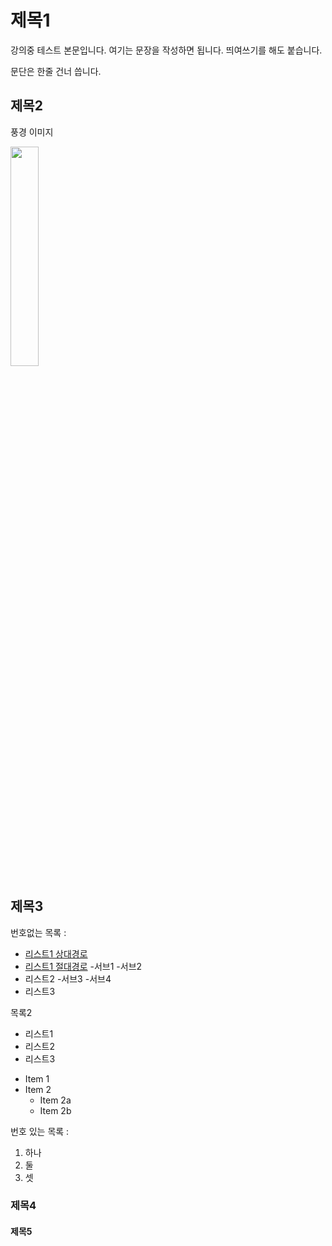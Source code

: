 # 제목1

강의중 테스트 본문입니다. 여기는 문장을 작성하면 됩니다.
띄여쓰기를 해도 붙습니다.

문단은 한줄 건너 씁니다.

## 제목2

풍경 이미지

<img
src="https://user-images.githubusercontent.com/84062333/117927301-faa94280-b334-11eb-81bb-4863958eb700.png
type=w647"
width="30%">



## 제목3

 번호없는 목록 :
  - [리스트1 상대경로](Secondfile.md)
  - [리스트1 절대경로](./Secondfile.md)
      -서브1
      -서브2
  - 리스트2
    -서브3
    -서브4
  - 리스트3

목록2
 + 리스트1
 + 리스트2
 + 리스트3

* Item 1
* Item 2
  * Item 2a
  * Item 2b
 
번호 있는 목록 : 
  1. 하나
  2. 둘
  3. 셋

### 제목4

#### 제목5
